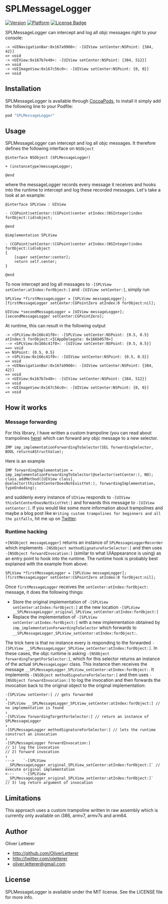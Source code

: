 # SPLMessageLogger

[![Version](http://cocoapod-badges.herokuapp.com/v/SPLMessageLogger/badge.png)](http://cocoadocs.org/docsets/SPLMessageLogger)
[![Platform](http://cocoapod-badges.herokuapp.com/p/SPLMessageLogger/badge.png)](http://cocoadocs.org/docsets/SPLMessageLogger)
[![License Badge](https://go-shields.herokuapp.com/license-MIT-blue.png)](https://go-shields.herokuapp.com/license-MIT-blue.png)

SPLMessageLogger can intercept and log all objc messages right to your console:

```
-> <UINavigationBar:0x167a9960>: -[UIView setCenter:NSPoint: {384, 42}]
=> void
-> <UIView:0x167b7e40>: -[UIView setCenter:NSPoint: {384, 512}]
=> void
-> <UIImageView:0x167c56c0>: -[UIView setCenter:NSPoint: {0, 0}]
=> void
```

## Installation

SPLMessageLogger is available through [CocoaPods](http://cocoapods.org), to install
it simply add the following line to your Podfile:

``` ruby
pod "SPLMessageLogger"
```

## Usage

SPLMessageLogger can intercept and log all objc messages. It therefore defines the following interface on `NSObject`

``` objc
@interface NSObject (SPLMessageLogger)

+ (instancetype)messageLogger;

@end
```

where the messageLogger records every message it receives and hooks into the runtime to intercept and log these recorded messages. Let's take a look at an example:

``` objc
@interface SPLView : UIView

- (CGPoint)setCenter:(CGPoint)center atIndex:(NSInteger)index forObject:(id)object;

@end

@implementation SPLView

- (CGPoint)setCenter:(CGPoint)center atIndex:(NSInteger)index forObject:(id)object
{
    [super setCenter:center];
    return self.center;
}

@end
```

To now intercept and log all messages to `-[SPLView setCenter:atIndex:forObject:]` and `-[UIView setCenter:]`, simply run

``` objc
SPLView *firstMessageLogger = [SPLView messageLogger];
[firstMessageLogger setCenter:CGPointZero atIndex:0 forObject:nil];

UIView *secondMessageLogger = [UIView messageLogger];
[secondMessageLogger setCenter:CGPointZero];
```

At runtime, this can result in the following output

```
-> <SPLView:0x166c41f0>: -[SPLView setCenter:NSPoint: {0.5, 0.5} atIndex:5 forObject:<ICAppDelegate: 0x166b0570>]
--> <SPLView:0x166c41f0>: -[UIView setCenter:NSPoint: {0.5, 0.5}]
==> void
=> NSPoint: {0.5, 0.5}
-> <SPLView:0x166c41f0>: -[UIView setCenter:NSPoint: {0.5, 0.5}]
=> void
-> <UINavigationBar:0x167a9960>: -[UIView setCenter:NSPoint: {384, 42}]
=> void
-> <UIView:0x167b7e40>: -[UIView setCenter:NSPoint: {384, 512}]
=> void
-> <UIImageView:0x167c56c0>: -[UIView setCenter:NSPoint: {0, 0}]
=> void
```

## How it works

### Message forwarding

For this library, I have written a custom trampoline (you can read about trampolines [here](http://landonf.bikemonkey.org/2011/04/index.html)) which can forward any objc message to a new selector.

``` objc
IMP imp_implementationForwardingToSelector(SEL forwardingSelector, BOOL returnsAStructValue);
```

Here is an example

``` objc
IMP forwardingImplementation = imp_implementationForwardingToSelector(@selector(setCenter:), NO);
class_addMethod([UIView class], @selector(thisSetCenterDoesNotExistYet:), forwardingImplementation, typeEndoding);
```

and suddenly every instance of `UIView` responds to `-[UIView thisSetCenterDoesNotExistYet:]` and forwards this message to `-[UIView setCenter:]`. If you would like some more information about trampolines and maybe a blog post like `Writing custom trampolines for beginners and all the pitfalls`, hit me up on [Twitter](http://twitter.com/oletterer).

### Runtime hacking

`+[NSObject messageLogger]` returns an instance of `SPLMessageLoggerRecorder` which implements `-[NSObject methodSignatureForSelector:]` and then uses `-[NSObject forwardInvocation:]` (similar to what UIAppearance is using) as an entry point to hook into the runtime. The runtime hook is probably best explained with the example from above:

``` objc
SPLView *firstMessageLogger = [SPLView messageLogger];
[firstMessageLogger setCenter:CGPointZero atIndex:0 forObject:nil];
```

Once `firstMessageLogger` receives the `setCenter:atIndex:forObject:` message, it does the following things:

- Store the original implementation of `-[SPLView setCenter:atIndex:forObject:]` at the new location `-[SPLView __SPLMessageLogger_original_SPLView_setCenter:atIndex:forObject:]`
- Replace the implementation of `-[SPLView setCenter:atIndex:forObject:]` with a new implementation obtained by `imp_implementationForwardingToSelector` which forwards to `__SPLMessageLogger_SPLView_setCenter:atIndex:forObject:`.

The trick here is that no instance every is responding to the forwarded `-[SPLView __SPLMessageLogger_SPLView_setCenter:atIndex:forObject:]`. In these cases, the objc runtime is asking `-[NSObject forwardingTargetForSelector:]`, which for this selector returns an instance of the actual `SPLMessageLogger` class. This instance then receives the message `__SPLMessageLogger_SPLView_setCenter:atIndex:forObject:`. It implements `-[NSObject methodSignatureForSelector:]` and then uses `-[NSObject forwardInvocation:]` to log the invocation and then forwards the invocation back to the original object to the original implementation:

```
-[SPLView setCenter:] // gets forwarded
↓
-[SPLView __SPLMessageLogger_SPLView_setCenter:atIndex:forObject:] // no implementation is found
↓
-[SPLView forwardingTargetForSelector:] // return an instance of SPLMessageLogger
↓
-[SPLMessageLogger methodSignatureForSelector:] // lets the runtime construct an invocation
↓
-[SPLMessageLogger forwardInvocation:]
// 1) log the invocation
// 2) forward invocation
↓
--->	`-[SPLView __SPLMessageLogger_original_SPLView_setCenter:atIndex:forObject:]` // execute original implementation
<---	`-[SPLView __SPLMessageLogger_original_SPLView_setCenter:atIndex:forObject:]`
// 3) log return argument of invocation
```

## Limitations

This approach uses a custom trampoline written in raw assembly which is currently only available on i386, armv7, armv7s and arm64.

## Author

Oliver Letterer

- http://github.com/OliverLetterer
- http://twitter.com/oletterer
- oliver.letterer@gmail.com

## License

SPLMessageLogger is available under the MIT license. See the LICENSE file for more info.

